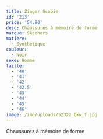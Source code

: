 ```yaml
---
title: Zinger Scobie
id: '213'
price: '54.90'
desc: Chaussures à mémoire de forme
marque: Skechers
matiere:
  - Synthétique
couleur:
  - Noir
sexe: Homme
taille:
  - '40'
  - '41'
  - '42'
  - '42.5'
  - '43'
  - '44'
  - '45'
  - '46'
image: /img/uploads/52322_bkw_f.jpg
---
```

Chaussures à mémoire de forme
